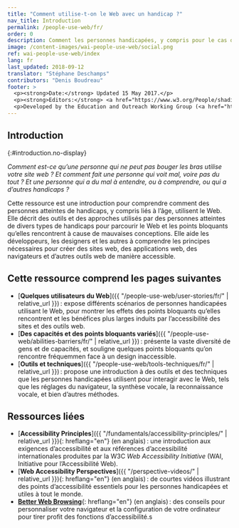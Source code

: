 ```yaml
---
title: "Comment utilise-t-on le Web avec un handicap ?"
nav_title: Introduction
permalink: /people-use-web/fr/
order: 0
description: Comment les personnes handicapées, y compris pour le cas des handicaps liés à l'âge, utilisent-elles le Web ?
image: /content-images/wai-people-use-web/social.png
ref: wai-people-use-web/index
lang: fr
last_updated: 2018-09-12
translator: "Stéphane Deschamps"
contributors: "Denis Boudreau"
footer: >
  <p><strong>Date:</strong> Updated 15 May 2017.</p>
  <p><strong>Editors:</strong> <a href="https://www.w3.org/People/shadi/">Shadi Abou_Zahra</a>. Previous editor: <a href="https://www.w3.org/People/Brewer/">Judy Brewer</a>. <a href="https://www.w3.org/WAI/intro/people-use-web/acknowledgments">Acknowledgments</a>.</p>
  <p>Developed by the Education and Outreach Working Group (<a href="http://www.w3.org/WAI/EO/">EOWG</a>). Previously developed with the <a href="https://www.w3.org/WAI/EO/2008/wai-age-tf">WAI-AGE Task Force</a>, with support of the <a href="https://www.w3.org/WAI/WAI-AGE/">WAI-AGE Project</a>.</p>
---
```


## Introduction
{:#introduction.no-display}

*Comment est-ce qu’une personne qui ne peut pas bouger les bras utilise votre site web ? Et comment fait une personne qui voit mal, voire pas du tout ? Et une personne qui a du mal à entendre, ou à comprendre, ou qui a d’autres handicaps ?*

Cette ressource est une introduction pour comprendre comment des personnes atteintes de handicaps, y compris liés à l’âge, utilisent le Web. Elle décrit des outils et des approches utilisés par des personnes atteintes de divers types de handicaps pour parcourir le Web et les points bloquants qu’elles rencontrent à cause de mauvaises conceptions. Elle aide les développeurs, les designers et les autres à comprendre les principes nécessaires pour créer des sites web, des applications web, des navigateurs et d’autres outils web de manière accessible.

## Cette ressource comprend les pages suivantes

-   [**Quelques utilisateurs du Web**]({{ "/people-use-web/user-stories/fr/" | relative_url }})&#8239;: expose différents scénarios de personnes handicapées utilisant le Web, pour montrer les effets des points bloquants qu’elles rencontrent et les bénéfices plus larges induits par l’accessibilité des sites et des outils web.
-   [**Des capacités et des points bloquants variés**]({{ "/people-use-web/abilities-barriers/fr/" | relative_url }})&#8239;: présente la vaste diversité de gens et de capacités, et souligne quelques points bloquants qu’on rencontre fréquemmen face à un design inaccessible.
-   [**Outils et techniques**]({{ "/people-use-web/tools-techniques/fr/" | relative_url }})&#8239;: propose une introduction à des outils et des techniques que les personnes handicapées utilisent pour interagir avec le Web, tels que les réglages du navigateur, la synthèse vocale, la reconnaissance vocale, et bien d’autres méthodes.

## Ressources liées

-   <span lang="en">[**Accessibility Principles**]({{ "/fundamentals/accessibility-principles/" | relative_url }}){: hreflang="en"}</span> (en anglais)&#8239;: une introduction aux exigences d’accessibilité et aux références d’accessibilité internationales produites par la W3C <i lang="en">Web Accessibility Initiative</i> (WAI, Initiative pour l’Accessibilité Web).
-   <span lang="en">[**Web Accessibility Perspectives**]({{ "/perspective-videos/" | relative_url }}){: hreflang="en"}</span> (en anglais)&#8239;: de courtes vidéos illustrant des points d’accessibilité essentiels pour les personnes handicapées et utiles à tout le monde.
-   <span lang="en">[**Better Web Browsing**](http://www.w3.org/WAI/users/browsing){: hreflang="en"}</span> (en anglais)&#8239;: des conseils pour personnaliser votre navigateur et la configuration de votre ordinateur pour tirer profit des fonctions d’accessibilité.s
